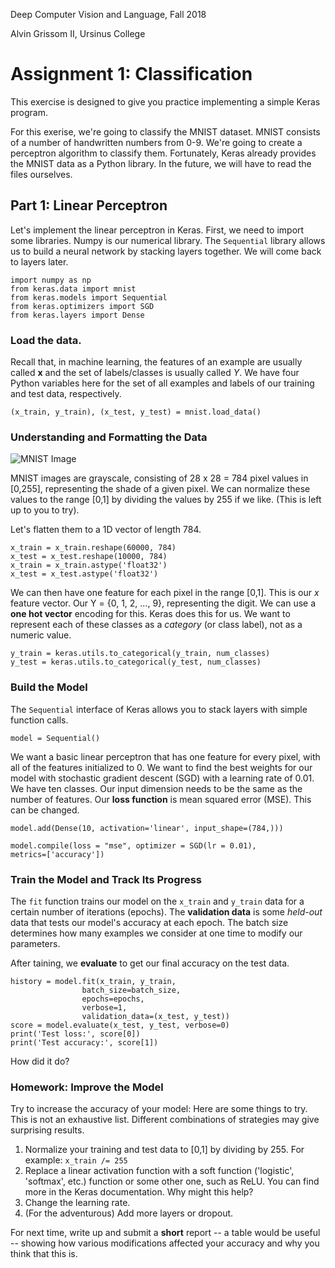 Deep Computer Vision and Language, Fall 2018

Alvin Grissom II, Ursinus College


# Assignment 1: Classification

This exercise is designed to give you practice implementing a simple Keras program.

For this exerise, we're going to classify the MNIST dataset.  MNIST consists of a number of handwritten numbers from 0-9.  We're going to create a perceptron algorithm to classify them.  Fortunately, Keras already provides the MNIST data as a Python library.  In the future, we will have to read the files ourselves.

## Part 1: Linear Perceptron

Let's implement the linear perceptron in Keras.  First, we need to import some libraries.  Numpy is our numerical library.  The `Sequential` library allows us to build a neural network by stacking layers together.  We will come back to layers later.  

    import numpy as np
    from keras.data import mnist
    from keras.models import Sequential
    from keras.optimizers import SGD
    from keras.layers import Dense

### Load the data.
Recall that, in machine learning, the features of an example are usually called **x** and the set of labels/classes is usually called *Y*.  We have four Python variables here for the set of all examples and labels of our training and test data, respectively.

    (x_train, y_train), (x_test, y_test) = mnist.load_data()
        
### Understanding and Formatting the Data
![MNIST Image](https://upload.wikimedia.org/wikipedia/commons/2/27/MnistExamples.png "MNIST Image")

MNIST images are grayscale, consisting of 28 x 28 = 784 pixel values in [0,255], representing the shade of a given pixel.  We can normalize these values to the range [0,1] by dividing the values by 255 if we like.  (This is left up to you to try).

Let's flatten them to a 1D vector of length 784.

    x_train = x_train.reshape(60000, 784)
    x_test = x_test.reshape(10000, 784)
    x_train = x_train.astype('float32')
    x_test = x_test.astype('float32')


We can then have one feature for each pixel in the range [0,1].  This is our *x* feature vector.  Our Y = {0, 1, 2, ..., 9}, representing the digit.  We can use a **one hot vector** encoding for this.  Keras does this for us.  We want to represent each of these classes as a *category* (or class label), not as a numeric value.

    y_train = keras.utils.to_categorical(y_train, num_classes)
    y_test = keras.utils.to_categorical(y_test, num_classes)

### Build the Model

The `Sequential` interface of Keras allows you to stack layers with simple function calls.

    model = Sequential()

We want a basic linear perceptron that has one feature for every pixel, with all of the features initialized to 0.  We want to find the best weights for our model with stochastic gradient descent (SGD) with a learning rate of 0.01.  We have ten classes.  Our input dimension needs to be the same as the number of features. Our **loss function** is mean squared error (MSE).  This can be changed.

    model.add(Dense(10, activation='linear', input_shape=(784,)))
   
    model.compile(loss = "mse", optimizer = SGD(lr = 0.01),
    metrics=['accuracy'])


### Train the Model and Track Its Progress
The `fit` function trains our model on the `x_train` and `y_train` data for a certain number of iterations (epochs).  The **validation data** is some *held-out* data that tests our model's accuracy at each epoch.  The batch size determines how many examples we consider at one time to modify our parameters.

After taining, we **evaluate** to get our final accuracy on the test data.

    history = model.fit(x_train, y_train,
                    batch_size=batch_size,
                    epochs=epochs,
                    verbose=1,
                    validation_data=(x_test, y_test))
    score = model.evaluate(x_test, y_test, verbose=0)
    print('Test loss:', score[0])
    print('Test accuracy:', score[1])
    
 How did it do?

### Homework: Improve the Model
 
Try to increase the accuracy of your model:  Here are some things to try.  This is not an exhaustive list.  Different combinations of strategies may give surprising results.  
 
 1.  Normalize your training and test data to [0,1] by dividing by 255.
    For example:
        `x_train /= 255`
 2. Replace a linear activation function with a soft function ('logistic', 'softmax', etc.) function or some other one, such as ReLU.  You can find more in the Keras documentation.  Why might this help?
 3. Change the learning rate.
 4. (For the adventurous) Add more layers or dropout.

For next time, write up and submit a **short** report -- a table would be useful -- showing how various modifications affected your accuracy and why you think that this is.
